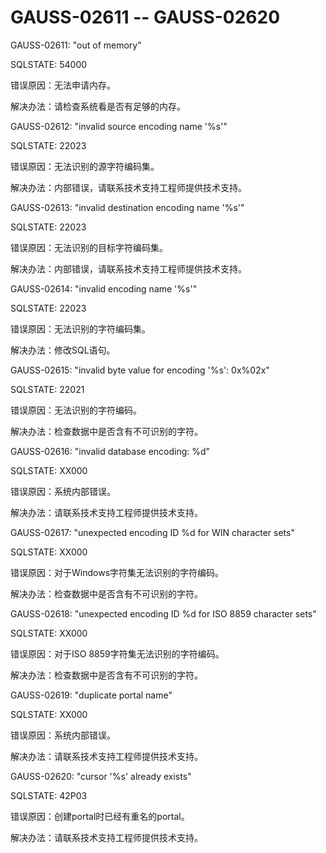 # GAUSS-02611 -- GAUSS-02620<a name="ZH-CN_TOPIC_0302073683"></a>

GAUSS-02611: "out of memory"

SQLSTATE: 54000

错误原因：无法申请内存。

解决办法：请检查系统看是否有足够的内存。

GAUSS-02612: "invalid source encoding name '%s'"

SQLSTATE: 22023

错误原因：无法识别的源字符编码集。

解决办法：内部错误，请联系技术支持工程师提供技术支持。

GAUSS-02613: "invalid destination encoding name '%s'"

SQLSTATE: 22023

错误原因：无法识别的目标字符编码集。

解决办法：内部错误，请联系技术支持工程师提供技术支持。

GAUSS-02614: "invalid encoding name '%s'"

SQLSTATE: 22023

错误原因：无法识别的字符编码集。

解决办法：修改SQL语句。

GAUSS-02615: "invalid byte value for encoding '%s': 0x%02x"

SQLSTATE: 22021

错误原因：无法识别的字符编码。

解决办法：检查数据中是否含有不可识别的字符。

GAUSS-02616: "invalid database encoding: %d"

SQLSTATE: XX000

错误原因：系统内部错误。

解决办法：请联系技术支持工程师提供技术支持。

GAUSS-02617: "unexpected encoding ID %d for WIN character sets"

SQLSTATE: XX000

错误原因：对于Windows字符集无法识别的字符编码。

解决办法：检查数据中是否含有不可识别的字符。

GAUSS-02618: "unexpected encoding ID %d for ISO 8859 character sets"

SQLSTATE: XX000

错误原因：对于ISO 8859字符集无法识别的字符编码。

解决办法：检查数据中是否含有不可识别的字符。

GAUSS-02619: "duplicate portal name"

SQLSTATE: XX000

错误原因：系统内部错误。

解决办法：请联系技术支持工程师提供技术支持。

GAUSS-02620: "cursor '%s' already exists"

SQLSTATE: 42P03

错误原因：创建portal时已经有重名的portal。

解决办法：请联系技术支持工程师提供技术支持。
